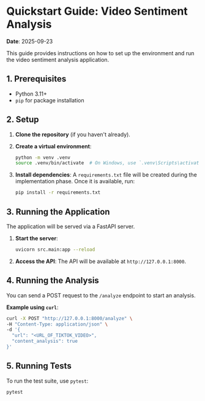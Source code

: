 # Quickstart Guide: Video Sentiment Analysis

**Date**: 2025-09-23

This guide provides instructions on how to set up the environment and run the video sentiment analysis application.

## 1. Prerequisites

- Python 3.11+
- `pip` for package installation

## 2. Setup

1.  **Clone the repository** (if you haven't already).

2.  **Create a virtual environment**:
    ```bash
    python -m venv .venv
    source .venv/bin/activate  # On Windows, use `.venv\Scripts\activate`
    ```

3.  **Install dependencies**:
A `requirements.txt` file will be created during the implementation phase. Once it is available, run:
    ```bash
    pip install -r requirements.txt
    ```

## 3. Running the Application

The application will be served via a FastAPI server.

1.  **Start the server**:
    ```bash
    uvicorn src.main:app --reload
    ```

2.  **Access the API**:
The API will be available at `http://127.0.0.1:8000`.

## 4. Running the Analysis

You can send a POST request to the `/analyze` endpoint to start an analysis.

**Example using `curl`**:

```bash
curl -X POST "http://127.0.0.1:8000/analyze" \
-H "Content-Type: application/json" \
-d '{
  "url": "<URL_OF_TIKTOK_VIDEO>",
  "content_analysis": true
}'
```

## 5. Running Tests

To run the test suite, use `pytest`:

```bash
pytest
```
